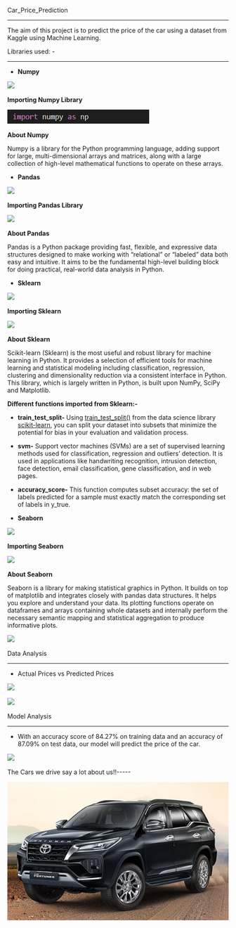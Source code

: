 Car\_Price\_Prediction

-----
The aim of this project is to predict the price of the car using a dataset from Kaggle using Machine Learning.

Libraries used: -

-----
- **Numpy**

![](Aspose.Words.edd2eb86-2fce-482e-87db-640267cb6d61.001.png)

**Importing Numpy Library**

![](Aspose.Words.edd2eb86-2fce-482e-87db-640267cb6d61.002.png)

**About Numpy**

Numpy is a library for the Python programming language, adding support for large, multi-dimensional arrays and matrices, along with a large collection of high-level mathematical functions to operate on these arrays.




- **Pandas**

![](Aspose.Words.edd2eb86-2fce-482e-87db-640267cb6d61.003.png)

**Importing Pandas Library**

![](Aspose.Words.edd2eb86-2fce-482e-87db-640267cb6d61.004.png)

**About Pandas**

Pandas is a Python package providing fast, flexible, and expressive data structures designed to make working with “relational” or “labeled” data both easy and intuitive. It aims to be the fundamental high-level building block for doing practical, real-world data analysis in Python.

- **Sklearn**

![](Aspose.Words.edd2eb86-2fce-482e-87db-640267cb6d61.005.png)

**Importing Sklearn**

![](Aspose.Words.edd2eb86-2fce-482e-87db-640267cb6d61.006.png)

**About Sklearn**

Scikit-learn (Sklearn) is the most useful and robust library for machine learning in Python. It provides a selection of efficient tools for machine learning and statistical modeling including classification, regression, clustering and dimensionality reduction via a consistent interface in Python. This library, which is largely written in Python, is built upon NumPy, SciPy and Matplotlib.

**Different functions imported from Sklearn:-**

- **train\_test\_split-** Using [train_test_split()](https://scikit-learn.org/stable/modules/generated/sklearn.model_selection.train_test_split.html) from the data science library [scikit-learn](https://scikit-learn.org/stable/index.html), you can split your dataset into subsets that minimize the potential for bias in your evaluation and validation process.
- **svm-** Support vector machines (SVMs) are a set of supervised learning methods used for classification, regression and outliers’ detection. It is used in applications like handwriting recognition, intrusion detection, face detection, email classification, gene classification, and in web pages.
- **accuracy\_score-** This function computes subset accuracy: the set of labels predicted for a sample must exactly match the corresponding set of labels in y\_true.




- **Seaborn**

![](Aspose.Words.edd2eb86-2fce-482e-87db-640267cb6d61.007.png)

**Importing Seaborn**

![](Aspose.Words.edd2eb86-2fce-482e-87db-640267cb6d61.008.png)

**About Seaborn**

Seaborn is a library for making statistical graphics in Python. It builds on top of matplotlib and integrates closely with pandas data structures. It helps you explore and understand your data. Its plotting functions operate on dataframes and arrays containing whole datasets and internally perform the necessary semantic mapping and statistical aggregation to produce informative plots.












![](Aspose.Words.edd2eb86-2fce-482e-87db-640267cb6d61.009.png)

Data Analysis

-----
- Actual Prices vs Predicted Prices

![](Aspose.Words.edd2eb86-2fce-482e-87db-640267cb6d61.010.png)

![](Aspose.Words.edd2eb86-2fce-482e-87db-640267cb6d61.011.png)

Model Analysis

-----
- With an accuracy score of 84.27% on training data and an accuracy of 87.09% on test data, our model will predict the price of the car.

![](Aspose.Words.edd2eb86-2fce-482e-87db-640267cb6d61.012.png)





The Cars we drive say a lot about us!!-----

![Toyota Fortuner - Fortuner Price, Specs, Images, Colours](Aspose.Words.edd2eb86-2fce-482e-87db-640267cb6d61.013.jpeg)
